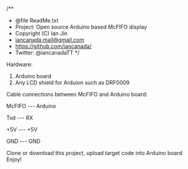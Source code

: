 /**
 * @file ReadMe.txt
 * Project: Open source Arduino based McFIFO display
 * Copyright (C) Ian Jin
 * iancanada.mail@gmail.com
 * https://github.com/iancanada/
 * Twitter: @iancanadaTT
 */

Hardware:
1. Arduino board
2. Any LCD shield for Arduion such as DRF0009

Cable connections between McFIFO and Arduino board:

McFIFO --- Arduino

Txd --- RX

+5V --- +5V

GND  --- GND


Clone or download this project, upload target code into Arduino board
Enjoy!


